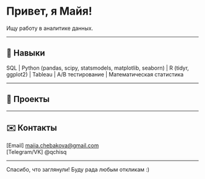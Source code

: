 # Привет, я Майя!
Ищу работу в аналитике данных.

---

## 🧰 Навыки
SQL | Python (pandas, scipy, statsmodels, matplotlib, seaborn) | R (tidyr, ggplot2) | Tableau | A/B тестирование | Математическая статистика

---

## 📂 Проекты

---

## ✉️ Контакты
[Email] maiia.chebakova@gmail.com  
[Telegram/VK] @qchisq

---

Спасибо, что заглянули! Буду рада любым откликам :)
